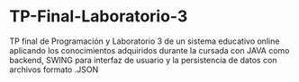# TP-Final-Laboratorio-3
TP final de Programación y Laboratorio 3 de un sistema educativo online aplicando los conocimientos adquiridos durante la cursada con JAVA como backend, SWING para interfaz de usuario y la persistencia de datos con archivos formato .JSON
